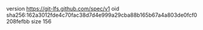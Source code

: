 version https://git-lfs.github.com/spec/v1
oid sha256:162a3012fde4c70fac38d7d4e999a29cba88b165b67a4a803de0fcf0208fefbb
size 156
